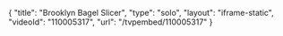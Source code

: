 {
    "title": "Brooklyn Bagel Slicer",
    "type": "solo",
    "layout": "iframe-static",
    "videoId": "110005317",
    "url": "\/tvpembed\/110005317"
}